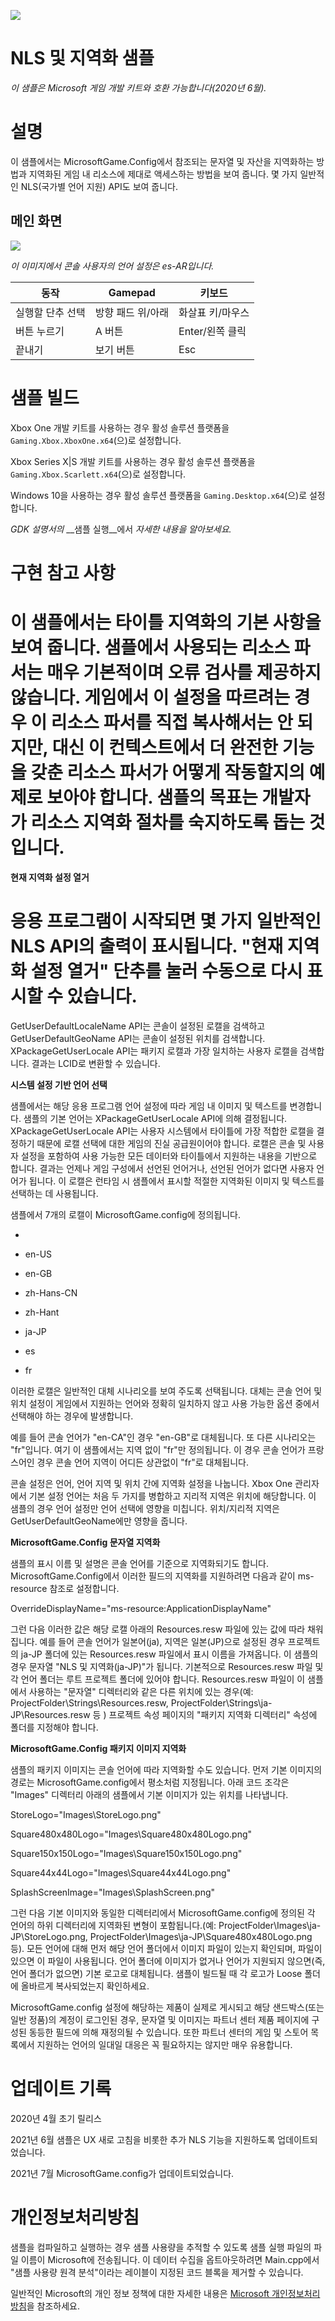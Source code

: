 ![](./media/image1.png)

# NLS 및 지역화 샘플

*이 샘플은 Microsoft 게임 개발 키트와 호환 가능합니다(2020년 6월).*

# 설명

이 샘플에서는 MicrosoftGame.Config에서 참조되는 문자열 및 자산을 지역화하는 방법과 지역화된 게임 내 리소스에 제대로 액세스하는 방법을 보여 줍니다. 몇 가지 일반적인 NLS(국가별 언어 지원) API도 보여 줍니다.

## 메인 화면

![](./media/image3.png)

*이 이미지에서 콘솔 사용자의 언어 설정은 es-AR입니다.*

| 동작 | Gamepad | 키보드 |
|---|---|---|
| 실행할 단추 선택 | 방향 패드 위/아래 | 화살표 키/마우스 |
| 버튼 누르기 | A 버튼 | Enter/왼쪽 클릭 |
| 끝내기 | 보기 버튼 | Esc |

# 샘플 빌드

Xbox One 개발 키트를 사용하는 경우 활성 솔루션 플랫폼을 `Gaming.Xbox.XboxOne.x64`(으)로 설정합니다.

Xbox Series X|S 개발 키트를 사용하는 경우 활성 솔루션 플랫폼을 `Gaming.Xbox.Scarlett.x64`(으)로 설정합니다.

Windows 10을 사용하는 경우 활성 솔루션 플랫폼을 `Gaming.Desktop.x64`(으)로 설정합니다.

*GDK 설명서의* __샘플 실행__에서 *자세한 내용을 알아보세요.*

# 구현 참고 사항

# 이 샘플에서는 타이틀 지역화의 기본 사항을 보여 줍니다. 샘플에서 사용되는 리소스 파서는 매우 기본적이며 오류 검사를 제공하지 않습니다. 게임에서 이 설정을 따르려는 경우 이 리소스 파서를 직접 복사해서는 안 되지만, 대신 이 컨텍스트에서 더 완전한 기능을 갖춘 리소스 파서가 어떻게 작동할지의 예제로 보아야 합니다. 샘플의 목표는 개발자가 리소스 지역화 절차를 숙지하도록 돕는 것입니다.

**현재 지역화 설정 열거**

# 응용 프로그램이 시작되면 몇 가지 일반적인 NLS API의 출력이 표시됩니다. "현재 지역화 설정 열거" 단추를 눌러 수동으로 다시 표시할 수 있습니다.

GetUserDefaultLocaleName API는 콘솔이 설정된 로캘을 검색하고 GetUserDefaultGeoName API는 콘솔이 설정된 위치를 검색합니다. XPackageGetUserLocale API는 패키지 로캘과 가장 일치하는 사용자 로캘을 검색합니다. 결과는 LCID로 변환할 수 있습니다.

**시스템 설정 기반 언어 선택**

샘플에서는 해당 응용 프로그램 언어 설정에 따라 게임 내 이미지 및 텍스트를 변경합니다. 샘플의 기본 언어는 XPackageGetUserLocale API에 의해 결정됩니다. XPackageGetUserLocale API는 사용자 시스템에서 타이틀에 가장 적합한 로캘을 결정하기 때문에 로캘 선택에 대한 게임의 진실 공급원이어야 합니다. 로캘은 콘솔 및 사용자 설정을 포함하여 사용 가능한 모든 데이터와 타이틀에서 지원하는 내용을 기반으로 합니다. 결과는 언제나 게임 구성에서 선언된 언어거나, 선언된 언어가 없다면 사용자 언어가 됩니다. 이 로캘은 런타임 시 샘플에서 표시할 적절한 지역화된 이미지 및 텍스트를 선택하는 데 사용됩니다.

샘플에서 7개의 로캘이 MicrosoftGame.config에 정의됩니다.

- 

- en-US

- en-GB

- zh-Hans-CN

- zh-Hant

- ja-JP

- es

- fr

이러한 로캘은 일반적인 대체 시나리오를 보여 주도록 선택됩니다. 대체는 콘솔 언어 및 위치 설정이 게임에서 지원하는 언어와 정확히 일치하지 않고 사용 가능한 옵션 중에서 선택해야 하는 경우에 발생합니다.

예를 들어 콘솔 언어가 "en-CA"인 경우 "en-GB"로 대체됩니다. 또 다른 시나리오는 "fr"입니다. 여기 이 샘플에서는 지역 없이 "fr"만 정의됩니다. 이 경우 콘솔 언어가 프랑스어인 경우 콘솔 언어 지역이 어디든 상관없이 "fr"로 대체됩니다.

콘솔 설정은 언어, 언어 지역 및 위치 간에 지역화 설정을 나눕니다. Xbox One 관리자에서 기본 설정 언어는 처음 두 가지를 병합하고 지리적 지역은 위치에 해당합니다. 이 샘플의 경우 언어 설정만 언어 선택에 영향을 미칩니다. 위치/지리적 지역은 GetUserDefaultGeoName에만 영향을 줍니다.

**MicrosoftGame.Config 문자열 지역화**

샘플의 표시 이름 및 설명은 콘솔 언어를 기준으로 지역화되기도 합니다. MicrosoftGame.Config에서 이러한 필드의 지역화를 지원하려면 다음과 같이 ms-resource 참조로 설정합니다.

OverrideDisplayName=\"ms-resource:ApplicationDisplayName\"

그런 다음 이러한 값은 해당 로캘 아래의 Resources.resw 파일에 있는 값에 따라 채워집니다. 예를 들어 콘솔 언어가 일본어(ja), 지역은 일본(JP)으로 설정된 경우 프로젝트의 ja-JP 폴더에 있는 Resources.resw 파일에서 표시 이름을 가져옵니다. 이 샘플의 경우 문자열 "NLS 및 지역화(ja-JP)"가 됩니다. 기본적으로 Resources.resw 파일 및 각 언어 폴더는 루트 프로젝트 폴더에 있어야 합니다. Resources.resw 파일이 이 샘플에서 사용하는 "문자열" 디렉터리와 같은 다른 위치에 있는 경우(예: ProjectFolder\\Strings\\Resources.resw, ProjectFolder\\Strings\\ja-JP\\Resources.resw 등 ) 프로젝트 속성 페이지의 "패키지 지역화 디렉터리" 속성에 폴더를 지정해야 합니다.

**MicrosoftGame.Config 패키지 이미지 지역화**

샘플의 패키지 이미지는 콘솔 언어에 따라 지역화할 수도 있습니다. 먼저 기본 이미지의 경로는 MicrosoftGame.config에서 평소처럼 지정됩니다. 아래 코드 조각은 "Images" 디렉터리 아래의 샘플에서 기본 이미지가 있는 위치를 나타냅니다.

StoreLogo=\"Images\\StoreLogo.png\"

Square480x480Logo=\"Images\\Square480x480Logo.png\"

Square150x150Logo=\"Images\\Square150x150Logo.png\"

Square44x44Logo=\"Images\\Square44x44Logo.png\"

SplashScreenImage=\"Images\\SplashScreen.png\"

그런 다음 기본 이미지와 동일한 디렉터리에서 MicrosoftGame.config에 정의된 각 언어의 하위 디렉터리에 지역화된 변형이 포함됩니다.(예: ProjectFolder\\Images\\ja-JP\\StoreLogo.png, ProjectFolder\\Images\\ja-JP\\Square480x480Logo.png 등). 모든 언어에 대해 먼저 해당 언어 폴더에서 이미지 파일이 있는지 확인되며, 파일이 있으면 이 파일이 사용됩니다. 언어 폴더에 이미지가 없거나 언어가 지원되지 않으면(즉, 언어 폴더가 없으면) 기본 로고로 대체됩니다. 샘플이 빌드될 때 각 로고가 Loose 폴더에 올바르게 복사되었는지 확인하세요.

MicrosoftGame.config 설정에 해당하는 제품이 실제로 게시되고 해당 샌드박스(또는 일반 정품)의 계정이 로그인된 경우, 문자열 및 이미지는 파트너 센터 제품 페이지에 구성된 동등한 필드에 의해 재정의될 수 있습니다. 또한 파트너 센터의 게임 및 스토어 목록에서 지원하는 언어의 일대일 대응은 꼭 필요하지는 않지만 매우 유용합니다.

# 업데이트 기록

2020년 4월 초기 릴리스

2021년 6월 샘플은 UX 새로 고침을 비롯한 추가 NLS 기능을 지원하도록 업데이트되었습니다.

2021년 7월 MicrosoftGame.config가 업데이트되었습니다.

# 개인정보처리방침

샘플을 컴파일하고 실행하는 경우 샘플 사용량을 추적할 수 있도록 샘플 실행 파일의 파일 이름이 Microsoft에 전송됩니다. 이 데이터 수집을 옵트아웃하려면 Main.cpp에서 "샘플 사용량 원격 분석"이라는 레이블이 지정된 코드 블록을 제거할 수 있습니다.

일반적인 Microsoft의 개인 정보 정책에 대한 자세한 내용은 [Microsoft 개인정보처리방침](https://privacy.microsoft.com/en-us/privacystatement/)을 참조하세요.


